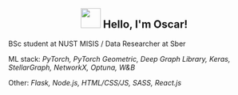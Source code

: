 <h2 align="center">
    <img src="https://raw.githubusercontent.com/MartinHeinz/MartinHeinz/master/wave.gif" height="40px"> Hello, I'm Oscar!
</h2>

BSc student at NUST MISIS / Data Researcher at Sber

ML stack: *PyTorch, PyTorch Geometric, Deep Graph Library, Keras, StellarGraph, NetworkX, Optuna, W&B*

Other: *Flask, Node.js, HTML/CSS/JS, SASS, React.js*

